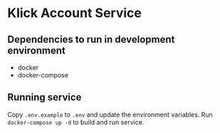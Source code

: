 # Klick Account Service

## Dependencies to run in development environment

- docker
- docker-compose

## Running service

Copy `.env.example` to `.env` and update the environment variables.
Run `docker-compose up -d` to build and run service.
